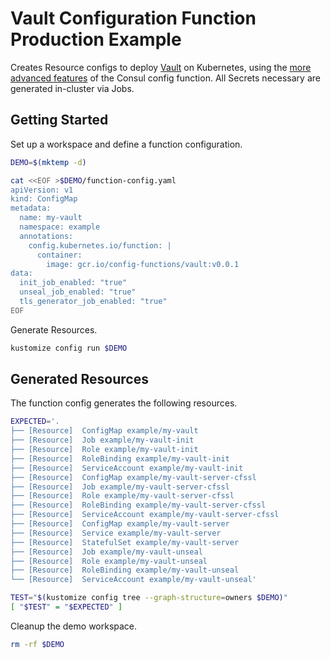 [vault]: https://www.vaultproject.io/

# Vault Configuration Function Production Example

Creates Resource configs to deploy [Vault][vault] on Kubernetes, using the
[more advanced features](./README.md#function-features) of the Consul config
function. All Secrets necessary are generated in-cluster via Jobs.

## Getting Started

Set up a workspace and define a function configuration.
<!-- @createFunctionConfig @test -->
```sh
DEMO=$(mktemp -d)

cat <<EOF >$DEMO/function-config.yaml
apiVersion: v1
kind: ConfigMap
metadata:
  name: my-vault
  namespace: example
  annotations:
    config.kubernetes.io/function: |
      container:
        image: gcr.io/config-functions/vault:v0.0.1
data:
  init_job_enabled: "true"
  unseal_job_enabled: "true"
  tls_generator_job_enabled: "true"
EOF
```

Generate Resources.
<!-- @generateInitialResources @test -->
```sh
kustomize config run $DEMO
```

## Generated Resources

The function config generates the following resources.
<!-- @verifyResourceList @test -->
```sh
EXPECTED='.
├── [Resource]  ConfigMap example/my-vault
├── [Resource]  Job example/my-vault-init
├── [Resource]  Role example/my-vault-init
├── [Resource]  RoleBinding example/my-vault-init
├── [Resource]  ServiceAccount example/my-vault-init
├── [Resource]  ConfigMap example/my-vault-server-cfssl
├── [Resource]  Job example/my-vault-server-cfssl
├── [Resource]  Role example/my-vault-server-cfssl
├── [Resource]  RoleBinding example/my-vault-server-cfssl
├── [Resource]  ServiceAccount example/my-vault-server-cfssl
├── [Resource]  ConfigMap example/my-vault-server
├── [Resource]  Service example/my-vault-server
├── [Resource]  StatefulSet example/my-vault-server
├── [Resource]  Job example/my-vault-unseal
├── [Resource]  Role example/my-vault-unseal
├── [Resource]  RoleBinding example/my-vault-unseal
└── [Resource]  ServiceAccount example/my-vault-unseal'

TEST="$(kustomize config tree --graph-structure=owners $DEMO)"
[ "$TEST" = "$EXPECTED" ]
```

Cleanup the demo workspace.
<!-- @cleanupWorkspace @test -->
```sh
rm -rf $DEMO
```
